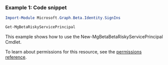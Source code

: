 ### Example 1: Code snippet

```powershellImport-Module Microsoft.Graph.Beta.Identity.SignIns

Get-MgBetaRiskyServicePrincipal
```
This example shows how to use the New-MgBetaBetaRiskyServicePrincipal Cmdlet.
To learn about permissions for this resource, see the [permissions reference](/graph/permissions-reference).

